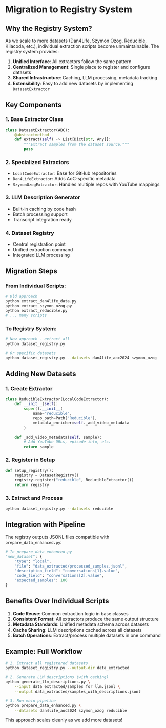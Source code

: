 # Migration to Registry System

## Why the Registry System?

As we scale to more datasets (Dan4Life, Szymon Ozog, Reducible, Kilacoda, etc.), individual extraction scripts become unmaintainable. The registry system provides:

1. **Unified Interface**: All extractors follow the same pattern
2. **Centralized Management**: Single place to register and configure datasets
3. **Shared Infrastructure**: Caching, LLM processing, metadata tracking
4. **Extensibility**: Easy to add new datasets by implementing `DatasetExtractor`

## Key Components

### 1. Base Extractor Class
```python
class DatasetExtractor(ABC):
    @abstractmethod
    def extract(self) -> List[Dict[str, Any]]:
        """Extract samples from the dataset source."""
        pass
```

### 2. Specialized Extractors
- `LocalCodeExtractor`: Base for GitHub repositories
- `Dan4LifeExtractor`: Adds AoC-specific metadata
- `SzymonOzogExtractor`: Handles multiple repos with YouTube mappings

### 3. LLM Description Generator
- Built-in caching by code hash
- Batch processing support
- Transcript integration ready

### 4. Dataset Registry
- Central registration point
- Unified extraction command
- Integrated LLM processing

## Migration Steps

### From Individual Scripts:
```bash
# Old approach
python extract_dan4life_data.py
python extract_szymon_ozog.py
python extract_reducible.py
# ... many scripts
```

### To Registry System:
```bash
# New approach - extract all
python dataset_registry.py

# Or specific datasets
python dataset_registry.py --datasets dan4life_aoc2024 szymon_ozog
```

## Adding New Datasets

### 1. Create Extractor
```python
class ReducibleExtractor(LocalCodeExtractor):
    def __init__(self):
        super().__init__(
            name="reducible",
            repo_path=Path("Reducible"),
            metadata_enricher=self._add_video_metadata
        )
    
    def _add_video_metadata(self, sample):
        # Add YouTube URLs, episode info, etc.
        return sample
```

### 2. Register in Setup
```python
def setup_registry():
    registry = DatasetRegistry()
    registry.register("reducible", ReducibleExtractor())
    return registry
```

### 3. Extract and Process
```bash
python dataset_registry.py --datasets reducible
```

## Integration with Pipeline

The registry outputs JSONL files compatible with `prepare_data_enhanced.py`:

```python
# In prepare_data_enhanced.py
"new_dataset": {
    "type": "local",
    "file": "data_extracted/processed_samples.jsonl",
    "description_field": "conversations[1].value",
    "code_field": "conversations[2].value",
    "expected_samples": 100
}
```

## Benefits Over Individual Scripts

1. **Code Reuse**: Common extraction logic in base classes
2. **Consistent Format**: All extractors produce the same output structure
3. **Metadata Standards**: Unified metadata schema across datasets
4. **Cache Sharing**: LLM descriptions cached across all datasets
5. **Batch Operations**: Extract/process multiple datasets in one command

## Example: Full Workflow

```bash
# 1. Extract all registered datasets
python dataset_registry.py --output-dir data_extracted

# 2. Generate LLM descriptions (with caching)
python generate_llm_descriptions.py \
    --input data_extracted/samples_for_llm.jsonl \
    --output data_extracted/samples_with_descriptions.jsonl

# 3. Run main pipeline
python prepare_data_enhanced.py \
    --datasets dan4life_aoc2024 szymon_ozog reducible
```

This approach scales cleanly as we add more datasets!